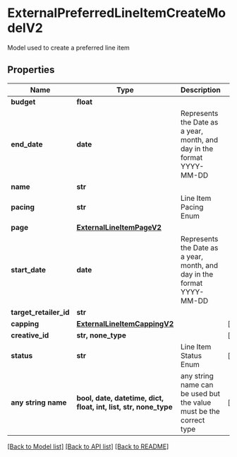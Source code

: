 # ExternalPreferredLineItemCreateModelV2

Model used to create a preferred line item

## Properties
Name | Type | Description | Notes
------------ | ------------- | ------------- | -------------
**budget** | **float** |  | 
**end_date** | **date** | Represents the Date as a year, month, and day in the format YYYY-MM-DD | 
**name** | **str** |  | 
**pacing** | **str** | Line Item Pacing Enum | 
**page** | [**ExternalLineItemPageV2**](ExternalLineItemPageV2.md) |  | 
**start_date** | **date** | Represents the Date as a year, month, and day in the format YYYY-MM-DD | 
**target_retailer_id** | **str** |  | 
**capping** | [**ExternalLineItemCappingV2**](ExternalLineItemCappingV2.md) |  | [optional] 
**creative_id** | **str, none_type** |  | [optional] 
**status** | **str** | Line Item Status Enum | [optional] 
**any string name** | **bool, date, datetime, dict, float, int, list, str, none_type** | any string name can be used but the value must be the correct type | [optional]

[[Back to Model list]](../README.md#documentation-for-models) [[Back to API list]](../README.md#documentation-for-api-endpoints) [[Back to README]](../README.md)


